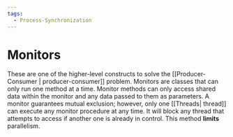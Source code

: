 ```yaml
---
tags:
  - Process-Synchronization
---
```

# Monitors
These are one of the higher-level constructs to solve the [[Producer-Consumer | producer-consumer]] problem. Monitors are classes that can only run one method at a time. Monitor methods can only access shared data within the monitor and any data passed to them as parameters. A monitor guarantees mutual exclusion; however, only one [[Threads| thread]] can execute any monitor procedure at any time. It will block any thread that attempts to access if another one is already in control. This method **limits** parallelism.
